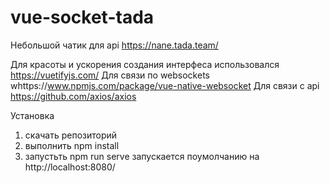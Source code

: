 # vue-socket-tada
Небольшой чатик для api https://nane.tada.team/

Для красоты и ускорения создания интерфеса использовался https://vuetifyjs.com/ 
Для связи по websockets whttps://www.npmjs.com/package/vue-native-websocket
Для связи с api https://github.com/axios/axios


Установка 
1. скачать репозиторий 
2. выполнить npm install
3. запустьть npm run serve 
запускается поумолчанию на http://localhost:8080/
